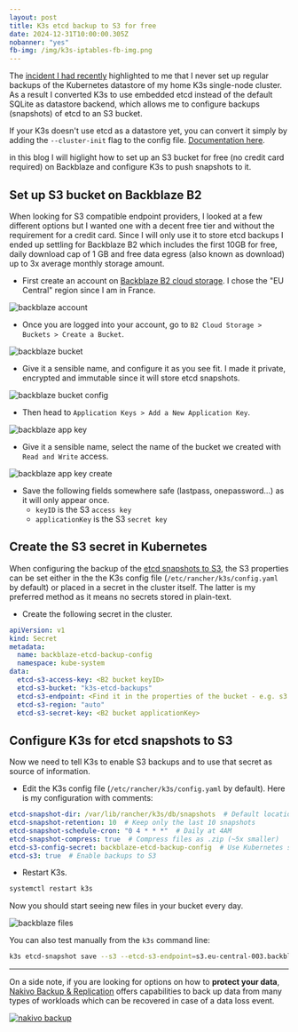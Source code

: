 ```yaml
---
layout: post
title: K3s etcd backup to S3 for free
date: 2024-12-31T10:00:00.305Z
nobanner: "yes"
fb-img: /img/k3s-iptables-fb-img.png
---
```


The [incident I had recently](2024-12-26-k3s-stuck-load-balancer.md) highlighted to me that I never set up regular backups of the Kubernetes datastore of my home K3s single-node cluster. As a result I converted K3s to use embedded etcd instead of the default SQLite as datastore backend, which allows me to configure backups (snapshots) of etcd to an S3 bucket. 

If your K3s doesn't use etcd as a datastore yet, you can convert it simply by adding the `--cluster-init` flag to the config file. [Documentation here](https://docs.k3s.io/datastore/ha-embedded#existing-single-node-clusters).

in this blog I will higlight how to set up an S3 bucket for free (no credit card required) on Backblaze and configure K3s to push snapshots to it. 

## Set up S3 bucket on Backblaze B2

When looking for S3 compatible endpoint providers, I looked at a few different options but I wanted one with a decent free tier and without the requirement for a credit card. Since I will only use it to store etcd backups I ended up settling for Backblaze B2 which includes the first 10GB for free, daily download cap of 1 GB and free data egress (also known as download) up to 3x average monthly storage amount.

- First create an account on [Backblaze B2 cloud storage](https://www.backblaze.com/sign-up/cloud-storage?referrer=getstarted). I chose the "EU Central" region since I am in France.

![backblaze account](backblaze-1.png)

- Once you are logged into your account, go to `B2 Cloud Storage > Buckets > Create a Bucket`.

![backblaze bucket](backblaze-2.png)

- Give it a sensible name, and configure it as you see fit. I made it private, encrypted and immutable since it will store etcd snapshots.

![backblaze bucket config](backblaze-3.png)

- Then head to `Application Keys > Add a New Application Key`.

![backblaze app key](backblaze-5.png)

- Give it a sensible name, select the name of the bucket we created with `Read and Write` access.

![backblaze app key create](backblaze-6.png)

- Save the following fields somewhere safe (lastpass, onepassword...) as it will only appear once.
  - `keyID` is the S3 `access key`
  - `applicationKey` is the S3 `secret key`

## Create the S3 secret in Kubernetes

When configuring the backup of the [etcd snapshots to S3](https://docs.k3s.io/cli/etcd-snapshot#s3-configuration-secret-support), the S3 properties can be set either in the the K3s config file (`/etc/rancher/k3s/config.yaml` by default) or placed in a secret in the cluster itself. The latter is my preferred method as it means no secrets stored in plain-text.

- Create the following secret in the cluster.

```yaml
apiVersion: v1
kind: Secret
metadata:
  name: backblaze-etcd-backup-config
  namespace: kube-system
data:
  etcd-s3-access-key: <B2 bucket keyID>
  etcd-s3-bucket: "k3s-etcd-backups"
  etcd-s3-endpoint: <Find it in the properties of the bucket - e.g. s3.eu-central-003.backblazeb2.com>
  etcd-s3-region: "auto"
  etcd-s3-secret-key: <B2 bucket applicationKey>
```

## Configure K3s for etcd snapshots to S3

Now we need to tell K3s to enable S3 backups and to use that secret as source of information.

- Edit the K3s config file (`/etc/rancher/k3s/config.yaml` by default). Here is my configuration with comments:

```yaml
etcd-snapshot-dir: /var/lib/rancher/k3s/db/snapshots  # Default location, explicit for quick access
etcd-snapshot-retention: 10  # Keep only the last 10 snapshots
etcd-snapshot-schedule-cron: "0 4 * * *"  # Daily at 4AM
etcd-snapshot-compress: true  # Compress files as .zip (~5x smaller)
etcd-s3-config-secret: backblaze-etcd-backup-config  # Use Kubernetes secret we created previously
etcd-s3: true  # Enable backups to S3
```

- Restart K3s.

```sh
systemctl restart k3s
```

Now you should start seeing new files in your bucket every day.

![backblaze files](backblaze-8.png)

You can also test manually from the `k3s` command line:

```sh
k3s etcd-snapshot save --s3 --etcd-s3-endpoint=s3.eu-central-003.backblazeb2.com --etcd-s3-bucket=k3s-etcd-backups --etcd-s3-access-key=*** --etcd-s3-secret-key=*** --etcd-s3-region=auto
```

---

On a side note, if you are looking for options on how to **protect your data**, [Nakivo Backup & Replication](https://www.nakivo.com/) offers capabilities to back up data from many types of workloads which can be recovered in case of a data loss event.

[![nakivo backup](/img/2022-10-26-13-45-41.png)](https://www.nakivo.com)